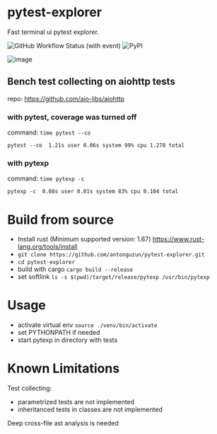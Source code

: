 # pytest-explorer
Fast terminal ui pytest explorer.

![GitHub Workflow Status (with event)](https://img.shields.io/github/actions/workflow/status/antonguzun/pytest-explorer/CI.yml)
![PyPI](https://img.shields.io/pypi/v/pytest-explorer)

![image](https://user-images.githubusercontent.com/23196976/224422665-924eb367-38d4-41e4-8c11-ef1c39a4c73d.png)

## Bench test collecting on aiohttp tests

repo: https://github.com/aio-libs/aiohttp

### with pytest, coverage was turned off

command: `time pytest --co`

`pytest --co  1.21s user 0.06s system 99% cpu 1.278 total`

### with pytexp 

command: `time pytexp -c`

`pytexp -c  0.08s user 0.01s system 83% cpu 0.104 total`

# Build from source
- Install rust (Minimum supported version: 1.67)
https://www.rust-lang.org/tools/install
- `git clone https://github.com/antonguzun/pytest-explorer.git`
- `cd pytest-explorer`
- build with cargo `cargo build --release`
- set softlink `ls -s $(pwd)/target/release/pytexp /usr/bin/pytexp`

# Usage
- activate virtual env `source ./venv/bin/activate`
- set PYTHONPATH if needed
- start pytexp in directory with tests

# Known Limitations
Test collecting:
- parametrized tests are not implemented
- inheritanced tests in classes are not implemented

Deep cross-file ast analysis is needed
